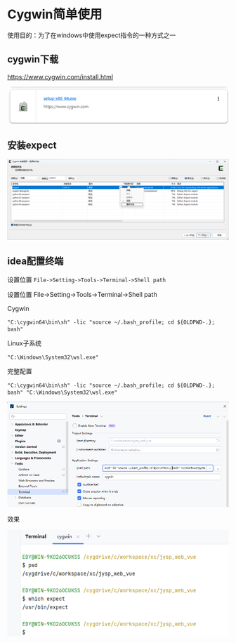 # Cygwin简单使用

使用目的：为了在windows中使用expect指令的一种方式之一

## cygwin下载
https://www.cygwin.com/install.html

![img.png](./images/img.png)

## 安装expect
![img_1.png](./images/img_1.png)

## idea配置终端

设置位置 `File->Setting->Tools->Terminal->Shell path`



设置位置 File->Setting->Tools->Terminal->Shell path

Cygwin
```shell
"C:\cygwin64\bin\sh" -lic "source ~/.bash_profile; cd ${OLDPWD-.}; bash"
```

Linux子系统

```shell
"C:\Windows\System32\wsl.exe"
```



完整配置

```shell
"C:\cygwin64\bin\sh" -lic "source ~/.bash_profile; cd ${OLDPWD-.}; bash" "C:\Windows\System32\wsl.exe"
```

![image-20240513110310335](./images/image-20240513110310335.png)

效果

![image-20240513110424956](./images/image-20240513110424956.png)









